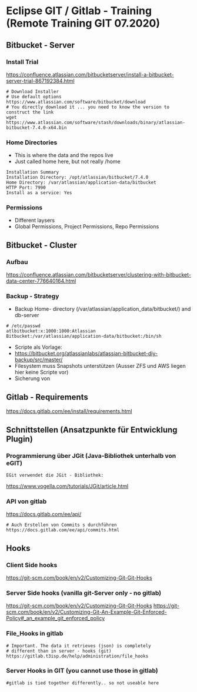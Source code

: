 # Eclipse GIT / Gitlab - Training (Remote Training GIT 07.2020)

## Bitbucket - Server ##

### Install Trial ###

https://confluence.atlassian.com/bitbucketserver/install-a-bitbucket-server-trial-867192384.html

```
# Download Installer 
# Use default options
https://www.atlassian.com/software/bitbucket/download
# You directly download it ... you need to know the version to construct the link
wget https://www.atlassian.com/software/stash/downloads/binary/atlassian-bitbucket-7.4.0-x64.bin
```

### Home Directories ###

  * This is where the data and the repos live
  * Just called home here, but not really /home 
  
```
Installation Summary
Installation Directory: /opt/atlassian/bitbucket/7.4.0 
Home Directory: /var/atlassian/application-data/bitbucket 
HTTP Port: 7990 
Install as a service: Yes
```

### Permissions ###

  * Different laysers 
  * Global Permissions,  Project Permissions, Repo Permissions


## Bitbucket - Cluster ## 

### Aufbau ###
https://confluence.atlassian.com/bitbucketserver/clustering-with-bitbucket-data-center-776640164.html


### Backup - Strategy ### 

  * Backup Home- directory (/var/atlassian/application_data/bitbucket/) and db-server
  
  ```
  # /etc/passwd 
  atlbitbucket:x:1000:1000:Atlassian Bitbucket:/var/atlassian/application-data/bitbucket:/bin/sh

  ```
  * Scripte als Vorlage: 
  * https://bitbucket.org/atlassianlabs/atlassian-bitbucket-diy-backup/src/master/
  * Filesystem muss Snapshots unterstützen (Ausser ZFS und AWS liegen hier keine Scripte vor) 
  * Sicherung von 


## Gitlab - Requirements ## 

https://docs.gitlab.com/ee/install/requirements.html

## Schnittstellen (Ansatzpunkte für Entwicklung Plugin)

### Programmierung über JGit (Java-Bibliothek unterhalb von eGIT) ###

```
EGit verwendet die JGit - Bibliothek:
```

https://www.vogella.com/tutorials/JGit/article.html

### API von gitlab ###

https://docs.gitlab.com/ee/api/

```
# Auch Erstellen von Commits s durchführen
https://docs.gitlab.com/ee/api/commits.html
```

## Hooks ##

### Client Side hooks ###

https://git-scm.com/book/en/v2/Customizing-Git-Git-Hooks

### Server Side hooks (vanilla git-Server only - no gitlab) ###

https://git-scm.com/book/en/v2/Customizing-Git-Git-Hooks
https://git-scm.com/book/en/v2/Customizing-Git-An-Example-Git-Enforced-Policy#_an_example_git_enforced_policy


### File_Hooks in gitlab ###

```
# Important. The data it retrieves (json) is completely
# different than in server - hooks (git) 
https://gitlab.t3isp.de/help/administration/file_hooks
```

### Server Hooks in GIT (you cannot use those in gitlab) ###

```
#gitlab is tied together differently.. so not useable here
